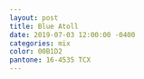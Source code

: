```yaml
---
layout: post
title: Blue Atoll
date: 2019-07-03 12:00:00 -0400
categories: mix
color: 00B1D2
pantone: 16-4535 TCX
--- 
```

